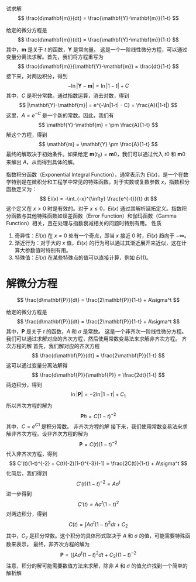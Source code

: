试求解
$$
\frac{d\mathbf{m}}{dt} = \frac{\mathbf{Y}-\mathbf{m}}{1-t}
$$

给定的微分方程是
$$
\frac{d\mathbf{m}}{dt} = \frac{\mathbf{Y}-\mathbf{m}}{1-t}
$$
其中，$\mathbf{m}$ 是关于 $t$ 的函数，$\mathbf{Y}$ 是常向量。
这是一个一阶线性微分方程，可以通过变量分离法求解。首先，我们将方程重写为
$$
\frac{d\mathbf{m}}{\mathbf{Y}-\mathbf{m}} = \frac{dt}{1-t}
$$
接下来，对两边积分，得到
$$
-\ln|\mathbf{Y}-\mathbf{m}| = \ln|1-t| + C
$$
其中，$C$ 是积分常数。通过指数运算，消去对数，得到
$$
|\mathbf{Y}-\mathbf{m}| = e^{-\ln|1-t| - C} = \frac{A}{|1-t|}
$$
这里，$A = e^{-C}$ 是一个新的常数。因此，我们有
$$
\mathbf{Y}-\mathbf{m} = \pm \frac{A}{1-t}
$$
解这个方程，得到
$$
\mathbf{m} = \mathbf{Y} \pm \frac{A}{1-t}
$$
最终的解取决于初始条件。如果给定 $\mathbf{m}(t_0) = \mathbf{m}0$，我们可以通过代入 $t0$ 和 $\mathbf{m}0$ 来解出 $A$，从而得到具体的解。

指数积分函数（Exponential Integral Function），通常表示为 $Ei(x)$，是一个在数学特别是在微积分和工程学中常见的特殊函数。对于实数或复数参数 $x$，指数积分函数定义为：
$$
Ei(x) = -\int_{-x}^{\infty} \frac{e^{-t}}{t} dt
$$
这个定义在 $x > 0$ 时是有效的。对于 $x \leq 0$，$Ei(x)$ 通过其解析延拓定义。指数积分函数与其他特殊函数如误差函数（Error Function）和伽玛函数（Gamma Function）相关，且在处理与指数衰减相关的问题时特别有用。
性质
1. 奇异性：$Ei(x)$ 在 $x = 0$ 处有一个奇点，即当 $x$ 接近 $0$ 时，$Ei(x)$ 趋向于 $-\infty$。
2. 渐近行为：对于大的 $x$ 值，$Ei(x)$ 的行为可以通过其渐近展开来近似，这在计算大参数值时特别有用。
3. 特殊值：$Ei(x)$ 在某些特殊点的值可以直接计算，例如 $Ei(1)$。

# 解微分方程
$$
\frac{d\mathbf{P}}{dt} = \frac{2\mathbf{P}}{1-t} + A\sigma^t
$$


给定的微分方程是
$$
\frac{d\mathbf{P}}{dt} = \frac{2\mathbf{P}}{1-t} + A\sigma^t
$$
其中，$\mathbf{P}$ 是关于 $t$ 的函数，$A$ 和 $\sigma$ 是常数。
这是一个非齐次一阶线性微分方程。我们可以通过求解对应的齐次方程，然后使用常数变易法来求解非齐次方程。
齐次方程的解
首先，我们解对应的齐次方程
$$
\frac{d\mathbf{P}}{dt} = \frac{2\mathbf{P}}{1-t}
$$
这可以通过变量分离法解得
$$
\frac{d\mathbf{P}}{\mathbf{P}} = \frac{2dt}{1-t}
$$
两边积分，得到
$$
\ln|\mathbf{P}| = -2\ln|1-t| + C_1
$$
所以齐次方程的解为
$$
\mathbf{P}h = C(1-t)^{-2}$$
其中，$C = e^{C1}$ 是积分常数。
非齐次方程的解
接下来，我们使用常数变易法来求解非齐次方程。设非齐次方程的解为
$$
\mathbf{P} = C(t)(1-t)^{-2}
$$
代入非齐次方程，得到
$$
C'(t)(1-t)^{-2} + C(t)(-2)(1-t)^{-3}(-1) = \frac{2C(t)}{1-t} + A\sigma^t
$$
化简后，我们得到
$$
C'(t)(1-t)^{-2} = A\sigma^t
$$
进一步得到
$$
C'(t) = A\sigma^t(1-t)^2
$$
对两边积分，得到
$$
C(t) = \int A\sigma^t(1-t)^2 dt + C_2
$$
其中，$C_2$ 是积分常数。这个积分的具体形式取决于 $A$ 和 $\sigma$ 的值，可能需要特殊函数来表示。
最终，非齐次方程的解为
$$
\mathbf{P} = \left(\int A\sigma^t(1-t)^2 dt + C_2\right)(1-t)^{-2}
$$
注意，积分的解可能需要数值方法来求解，除非 $A$ 和 $\sigma$ 的值允许找到一个简单的解析解